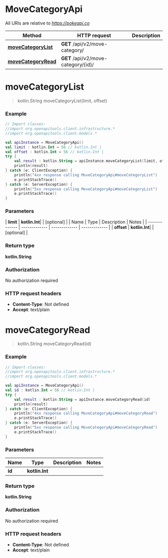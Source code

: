 # MoveCategoryApi

All URIs are relative to *https://pokeapi.co*

| Method | HTTP request | Description |
| ------------- | ------------- | ------------- |
| [**moveCategoryList**](MoveCategoryApi.md#moveCategoryList) | **GET** /api/v2/move-category/ |  |
| [**moveCategoryRead**](MoveCategoryApi.md#moveCategoryRead) | **GET** /api/v2/move-category/{id}/ |  |


<a id="moveCategoryList"></a>
# **moveCategoryList**
> kotlin.String moveCategoryList(limit, offset)



### Example
```kotlin
// Import classes:
//import org.openapitools.client.infrastructure.*
//import org.openapitools.client.models.*

val apiInstance = MoveCategoryApi()
val limit : kotlin.Int = 56 // kotlin.Int | 
val offset : kotlin.Int = 56 // kotlin.Int | 
try {
    val result : kotlin.String = apiInstance.moveCategoryList(limit, offset)
    println(result)
} catch (e: ClientException) {
    println("4xx response calling MoveCategoryApi#moveCategoryList")
    e.printStackTrace()
} catch (e: ServerException) {
    println("5xx response calling MoveCategoryApi#moveCategoryList")
    e.printStackTrace()
}
```

### Parameters
| **limit** | **kotlin.Int**|  | [optional] |
| Name | Type | Description  | Notes |
| ------------- | ------------- | ------------- | ------------- |
| **offset** | **kotlin.Int**|  | [optional] |

### Return type

**kotlin.String**

### Authorization

No authorization required

### HTTP request headers

 - **Content-Type**: Not defined
 - **Accept**: text/plain

<a id="moveCategoryRead"></a>
# **moveCategoryRead**
> kotlin.String moveCategoryRead(id)



### Example
```kotlin
// Import classes:
//import org.openapitools.client.infrastructure.*
//import org.openapitools.client.models.*

val apiInstance = MoveCategoryApi()
val id : kotlin.Int = 56 // kotlin.Int | 
try {
    val result : kotlin.String = apiInstance.moveCategoryRead(id)
    println(result)
} catch (e: ClientException) {
    println("4xx response calling MoveCategoryApi#moveCategoryRead")
    e.printStackTrace()
} catch (e: ServerException) {
    println("5xx response calling MoveCategoryApi#moveCategoryRead")
    e.printStackTrace()
}
```

### Parameters
| Name | Type | Description  | Notes |
| ------------- | ------------- | ------------- | ------------- |
| **id** | **kotlin.Int**|  | |

### Return type

**kotlin.String**

### Authorization

No authorization required

### HTTP request headers

 - **Content-Type**: Not defined
 - **Accept**: text/plain

